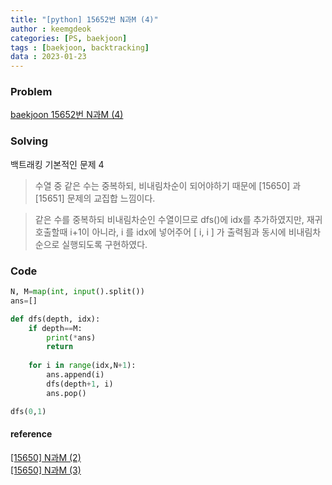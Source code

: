 ```yaml
---
title: "[python] 15652번 N과M (4)"
author : keemgdeok
categories: [PS, baekjoon]
tags : [baekjoon, backtracking]
data : 2023-01-23
---
```



### Problem
[baekjoon 15652번 N과M (4)](https://www.acmicpc.net/problem/15652)


### Solving
백트래킹 기본적인 문제 4
> 수열 중 같은 수는 중복하되, 비내림차순이 되어야하기 때문에 [15650] 과 [15651] 문제의 교집합 느낌이다.

> 같은 수를 중복하되 비내림차순인 수열이므로 dfs()에 idx를 추가하였지만,
> 재귀호출할때 i+1이 아니라, i 를 idx에 넣어주어 [ i, i ] 가 출력됨과 동시에
> 비내림차순으로 실행되도록 구현하였다.



### Code
```python
N, M=map(int, input().split())
ans=[]

def dfs(depth, idx):
    if depth==M:
        print(*ans)
        return
    
    for i in range(idx,N+1):
        ans.append(i)
        dfs(depth+1, i)
        ans.pop()

dfs(0,1)
```


#### reference
[[15650] N과M (2)](https://keemgdeok.github.io/posts/15650_N%EA%B3%BC-M-(2)/)  
[[15650] N과M (3)](https://keemgdeok.github.io/posts/15650_N%EA%B3%BC-M-(3)/)